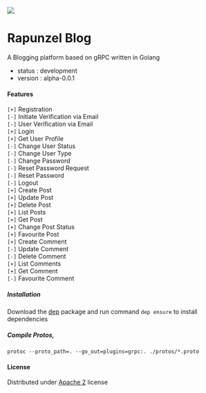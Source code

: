 ![](https://raw.githubusercontent.com/s4kibs4mi/rapunzel-blog/master/extras/rapunzel_blog_thumb.png)
# Rapunzel Blog
A Blogging platform based on gRPC written in Golang
* status : development
* version : alpha-0.0.1

#### Features
`[+]` Registration<br/>
`[-]` Initiate Verification via Email<br/>
`[-]` User Verification via Email<br/>
`[+]` Login<br/>
`[+]` Get User Profile<br/>
`[-]` Change User Status<br/>
`[-]` Change User Type<br/>
`[-]` Change Password<br/>
`[-]` Reset Password Request<br/>
`[-]` Reset Password<br/>
`[-]` Logout<br/>
`[+]` Create Post<br/>
`[+]` Update Post<br/>
`[+]` Delete Post<br/>
`[+]` List Posts<br/>
`[+]` Get Post<br/>
`[+]` Change Post Status<br/>
`[+]` Favourite Post<br/>
`[+]` Create Comment<br/>
`[-]` Update Comment<br/>
`[-]` Delete Comment<br/>
`[+]` List Comments<br/>
`[+]` Get Comment<br/>
`[-]` Favourite Comment<br/>

##### Installation
Download the [dep](https://github.com/golang/dep) package and run command `dep ensure` to install dependencies

##### Compile Protos,
```
protoc --proto_path=. --go_out=plugins=grpc:. ./protos/*.proto
```

#### License
Distributed under [Apache 2](https://github.com/s4kibs4mi/rapunzel-blog/blob/master/LICENSE) license
